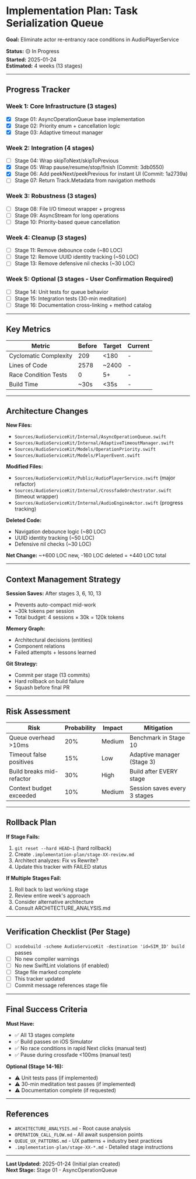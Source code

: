 # Implementation Plan: Task Serialization Queue

**Goal:** Eliminate actor re-entrancy race conditions in AudioPlayerService

**Status:** 🟡 In Progress  
**Started:** 2025-01-24  
**Estimated:** 4 weeks (13 stages)

---

## Progress Tracker

### Week 1: Core Infrastructure (3 stages)
- [x] Stage 01: AsyncOperationQueue base implementation
- [x] Stage 02: Priority enum + cancellation logic
- [x] Stage 03: Adaptive timeout manager

### Week 2: Integration (4 stages)
- [ ] Stage 04: Wrap skipToNext/skipToPrevious
- [x] Stage 05: Wrap pause/resume/stop/finish (Commit: 3db0550)
- [x] Stage 06: Add peekNext/peekPrevious for instant UI (Commit: 1a2739a)
- [ ] Stage 07: Return Track.Metadata from navigation methods

### Week 3: Robustness (3 stages)
- [ ] Stage 08: File I/O timeout wrapper + progress
- [ ] Stage 09: AsyncStream<PlayerEvent> for long operations
- [ ] Stage 10: Priority-based queue cancellation

### Week 4: Cleanup (3 stages)
- [ ] Stage 11: Remove debounce code (~80 LOC)
- [ ] Stage 12: Remove UUID identity tracking (~50 LOC)
- [ ] Stage 13: Remove defensive nil checks (~30 LOC)

### Week 5: Optional (3 stages - User Confirmation Required)
- [ ] Stage 14: Unit tests for queue behavior
- [ ] Stage 15: Integration tests (30-min meditation)
- [ ] Stage 16: Documentation cross-linking + method catalog

---

## Key Metrics

| Metric | Before | Target | Current |
|--------|--------|--------|---------|
| Cyclomatic Complexity | 209 | <180 | - |
| Lines of Code | 2578 | ~2400 | - |
| Race Condition Tests | 0 | 5+ | - |
| Build Time | ~30s | <35s | - |

---

## Architecture Changes

**New Files:**
- `Sources/AudioServiceKit/Internal/AsyncOperationQueue.swift`
- `Sources/AudioServiceKit/Internal/AdaptiveTimeoutManager.swift`
- `Sources/AudioServiceKit/Models/OperationPriority.swift`
- `Sources/AudioServiceKit/Models/PlayerEvent.swift`

**Modified Files:**
- `Sources/AudioServiceKit/Public/AudioPlayerService.swift` (major refactor)
- `Sources/AudioServiceKit/Internal/CrossfadeOrchestrator.swift` (timeout wrapper)
- `Sources/AudioServiceKit/Internal/AudioEngineActor.swift` (progress tracking)

**Deleted Code:**
- Navigation debounce logic (~80 LOC)
- UUID identity tracking (~50 LOC)
- Defensive nil checks (~30 LOC)

**Net Change:** ~+600 LOC new, -160 LOC deleted = +440 LOC total

---

## Context Management Strategy

**Session Saves:** After stages 3, 6, 10, 13
- Prevents auto-compact mid-work
- ~30k tokens per session
- Total budget: 4 sessions × 30k = 120k tokens

**Memory Graph:**
- Architectural decisions (entities)
- Component relations
- Failed attempts + lessons learned

**Git Strategy:**
- Commit per stage (13 commits)
- Hard rollback on build failure
- Squash before final PR

---

## Risk Assessment

| Risk | Probability | Impact | Mitigation |
|------|-------------|--------|------------|
| Queue overhead >10ms | 20% | Medium | Benchmark in Stage 10 |
| Timeout false positives | 15% | Low | Adaptive manager (Stage 3) |
| Build breaks mid-refactor | 30% | High | Build after EVERY stage |
| Context budget exceeded | 10% | Medium | Session saves every 3 stages |

---

## Rollback Plan

**If Stage Fails:**
1. `git reset --hard HEAD~1` (hard rollback)
2. Create `.implementation-plan/stage-XX-review.md`
3. Architect analyzes: Fix vs Rewrite?
4. Update this tracker with FAILED status

**If Multiple Stages Fail:**
1. Roll back to last working stage
2. Review entire week's approach
3. Consider alternative architecture
4. Consult ARCHITECTURE_ANALYSIS.md

---

## Verification Checklist (Per Stage)

- [ ] `xcodebuild -scheme AudioServiceKit -destination 'id=SIM_ID' build` passes
- [ ] No new compiler warnings
- [ ] No new SwiftLint violations (if enabled)
- [ ] Stage file marked complete
- [ ] This tracker updated
- [ ] Commit message references stage file

---

## Final Success Criteria

**Must Have:**
- ✅ All 13 stages complete
- ✅ Build passes on iOS Simulator
- ✅ No race conditions in rapid Next clicks (manual test)
- ✅ Pause during crossfade <100ms (manual test)

**Optional (Stage 14-16):**
- ⚠️ Unit tests pass (if implemented)
- ⚠️ 30-min meditation test passes (if implemented)
- ⚠️ Documentation complete (if requested)

---

## References

- `ARCHITECTURE_ANALYSIS.md` - Root cause analysis
- `OPERATION_CALL_FLOW.md` - All await suspension points
- `QUEUE_UX_PATTERNS.md` - UX patterns + industry best practices
- `.implementation-plan/stage-XX-*.md` - Detailed stage instructions

---

**Last Updated:** 2025-01-24 (Initial plan created)  
**Next Stage:** Stage 01 - AsyncOperationQueue
